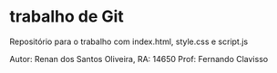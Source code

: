 # trabalho de Git
Repositório para o trabalho com index.html, style.css e script.js    

Autor: Renan dos Santos Oliveira, RA: 14650
Prof: Fernando Clavisso
